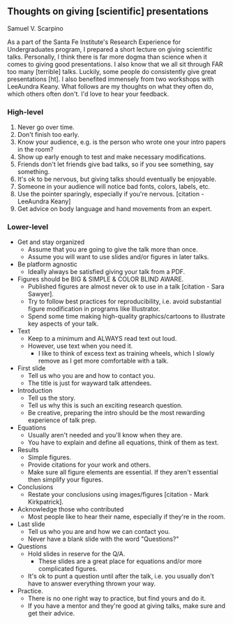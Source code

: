 ## Thoughts on giving [scientific] presentations 
Samuel V. Scarpino  

As a part of the Santa Fe Institute's Research Experience for Undergraduates program, I prepared a short lecture on giving scientific talks.  Personally, I think there is far more dogma than science when it comes to giving good presentations.  I also know that we all sit through FAR too many [terrible] talks.  Luckily, some people do consistently give great presentations [ht].  I also benefited immensely from two workshops with LeeAundra Keany.  What follows are my thoughts on what they often do, which others often don't.  I'd love to hear your feedback.  

### High-level
1. Never go over time.
2. Don't finish too early.
3. Know your audience, e.g. is the person who wrote one your intro papers in the room?
4. Show up early enough to test and make necessary modifications. 
5. Friends don't let friends give bad talks, so if you see something, say something.
6. It's ok to be nervous, but giving talks should eventually be enjoyable.
7. Someone in your audience will notice bad fonts, colors, labels, etc.
8. Use the pointer sparingly, especially if you're nervous. [citation - LeeAundra Keany]
9. Get advice on body language and hand movements from an expert.

### Lower-level
* Get and stay organized
	* Assume that you are going to give the talk more than once.
	* Assume you will want to use slides and/or figures in later talks.
* Be platform agnostic
	* Ideally always be satisfied giving your talk from a PDF.
* Figures should be BIG & SIMPLE & COLOR BLIND AWARE.
	* Published figures are almost never ok to use in a talk [citation - Sara Sawyer].
	* Try to follow best practices for reproducibility, i.e. avoid substantial figure modification in programs like Illustrator.  
	* Spend some time making high-quality graphics/cartoons to illustrate key aspects of your talk.
* Text
	* Keep to a minimum and ALWAYS read text out loud.
	* However, use text when you need it.  
		* I like to think of excess text as training wheels, which I slowly remove as I get more comfortable with a talk.  
* First slide
	* Tell us who you are and how to contact you.
	* The title is just for wayward talk attendees.
* Introduction
	* Tell us the story.  
	* Tell us why this is such an exciting research question.
	* Be creative, preparing the intro should be the most rewarding experience of talk prep.
* Equations
	* Usually aren't needed and you'll know when they are.
	* You have to explain and define all equations, think of them as text.
* Results
	* Simple figures.
	* Provide citations for your work and others.
	* Make sure all figure elements are essential.  If they aren't essential then simplify your figures.
* Conclusions
	* Restate your conclusions using images/figures [citation - Mark Kirkpatrick].
* Acknowledge those who contributed
	* Most people like to hear their name, especially if they're in the room.
* Last slide
	* Tell us who you are and how we can contact you.
	* Never have a blank slide with the word "Questions?"
* Questions
	* Hold slides in reserve for the Q/A.  
		* These slides are a great place for equations and/or more complicated figures.
	* It's ok to punt a question until after the talk, i.e. you usually don't have to answer everything thrown your way.
* Practice.
	* There is no one right way to practice, but find yours and do it.
	* If you have a mentor and they're good at giving talks, make sure and get their advice.
